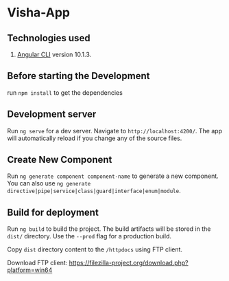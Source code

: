 # Visha-App

## Technologies used
1. [Angular CLI](https://github.com/angular/angular-cli) version 10.1.3.

## Before starting the Development

run ```npm install``` to get the dependencies

## Development server

Run `ng serve` for a dev server. Navigate to `http://localhost:4200/`. The app will automatically reload if you change any of the source files.

## Create New Component

Run `ng generate component component-name` to generate a new component. You can also use `ng generate directive|pipe|service|class|guard|interface|enum|module`.

## Build for deployment

Run `ng build` to build the project. The build artifacts will be stored in the `dist/` directory. Use the `--prod` flag for a production build.

Copy `dist` directory content to the `/httpdocs` using FTP client.

Download FTP client: https://filezilla-project.org/download.php?platform=win64

 
